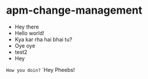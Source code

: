 # apm-change-management
* Hey there
* Hello world!
* Kya kar rha hai bhai tu?
* Oye oye
* test2
* Hey

`How you doin?`
`Hey Pheebs!
